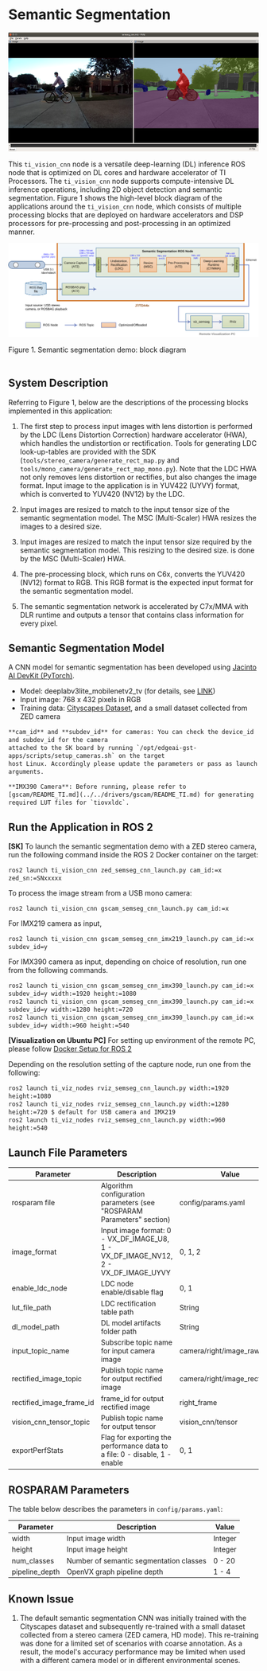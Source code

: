 Semantic Segmentation
=====================

![](docs/semseg_rviz.png)
<br />

This `ti_vision_cnn` node is a versatile deep-learning (DL) inference ROS node that is optimized on DL cores and hardware accelerator of TI Processors. The `ti_vision_cnn` node supports compute-intensive DL inference operations, including 2D object detection and semantic segmentation. Figure 1 shows the high-level block diagram of the applications around the `ti_vision_cnn` node, which consists of multiple processing blocks that are deployed on hardware accelerators and DSP processors for pre-processing and post-processing in an optimized manner.

![](docs/semseg_demo_block_diagram.svg)
<figcaption>Figure 1. Semantic segmentation demo: block diagram</figcaption>
<br />

## System Description

Referring to Figure 1, below are the descriptions of the processing blocks implemented in this application:

1. The first step to process input images with lens distortion is performed by the LDC (Lens Distortion Correction) hardware accelerator (HWA), which handles the undistortion or rectification. Tools for generating LDC look-up-tables are provided with the SDK (`tools/stereo_camera/generate_rect_map.py` and `tools/mono_camera/generate_rect_map_mono.py`). Note that the LDC HWA not only removes lens distortion or rectifies, but also changes the image format. Input image to the application is in YUV422 (UYVY) format, which is converted to YUV420 (NV12) by the LDC.

2. Input images are resized to match to the input tensor size of the semantic segmentation model. The MSC (Multi-Scaler) HWA resizes the images to a desired size.

2. Input images are resized to match the input tensor size required by the semantic segmentation model. This resizing to the desired size. is done by the MSC (Multi-Scaler) HWA.


3. The pre-processing block, which runs on C6x, converts the YUV420 (NV12) format to RGB. This RGB format is the expected input format for the semantic segmentation model.


4. The semantic segmentation network is accelerated by C7x/MMA with DLR runtime and outputs a tensor that contains class information for every pixel.

## Semantic Segmentation Model
A CNN model for semantic segmentation has been developed using [Jacinto AI DevKit (PyTorch)](https://git.ti.com/cgit/jacinto-ai/pytorch-jacinto-ai-devkit/about/).

- Model: deeplabv3lite_mobilenetv2_tv (for details, see [LINK](https://github.com/TexasInstruments/edgeai-modelzoo))
- Input image: 768 x 432 pixels in RGB
- Training data: [Cityscapes Dataset](https://www.cityscapes-dataset.com), and a small dataset collected from ZED camera


```{note}
**cam_id** and **subdev_id** for cameras: You can check the device_id and subdev_id for the camera
attached to the SK board by running `/opt/edgeai-gst-apps/scripts/setup_cameras.sh` on the target
host Linux. Accordingly please update the parameters or pass as launch arguments.
```

```{note}
**IMX390 Camera**: Before running, please refer to [gscam/README_TI.md](../../drivers/gscam/README_TI.md) for generating required LUT files for `tiovxldc`.
```

<!-- ## Run the Application in ROS 1

**[SK]** To launch the semantic segmentation demo with playing back a ROSBAG file, run the following command inside the Docker container on the target:
```
roslaunch ti_vision_cnn bag_semseg_cnn.launch
```
To process the image stream from a ZED stereo camera:
```
roslaunch ti_vision_cnn zed_semseg_cnn.launch video_id:=x zed_sn:=SNxxxxx
```
To process the image stream from a USB mono camera:
```
roslaunch ti_vision_cnn gscam_semseg_cnn.launch video_id:=x
```

For IMX219 camera as input,
```
roslaunch ti_vision_cnn gscam_semseg_cnn_imx219.launch video_id:=x subdev_id=y
```

For IMX390 camera as input, depending on choice of resolution, run one from the following commands.
```
roslaunch ti_vision_cnn gscam_semseg_cnn_imx390.launch video_id:=x subdev_id=y width:=1920 height:=1080
roslaunch ti_vision_cnn gscam_semseg_cnn_imx390.launch video_id:=x subdev_id=y width:=1280 height:=720
roslaunch ti_vision_cnn gscam_semseg_cnn_imx390.launch video_id:=x subdev_id=y width:=960 height:=540
```

**[Visualization on Ubuntu PC]** For setting up environment of the remote PC, please follow [Docker Setup for ROS 1](../../../docker/setting_docker_ros1.md)

The semantic segmentation output tensor is published by the application. For visualization, a color-coded semantic segmentation image is generated. Use the following launch command to visualize the resulting color-mapped semantic segmentation image along with the raw image on RViz: depending on the resolution setting of the capture node,
```
roslaunch ti_viz_nodes rviz_semseg_cnn.launch width:=1920 height:=1080
roslaunch ti_viz_nodes rviz_semseg_cnn.launch width:=1280 height:=720 # default for USB camera and IMX219
roslaunch ti_viz_nodes rviz_semseg_cnn.launch width:=960 height:=540
``` -->

## Run the Application in ROS 2

**[SK]** To launch the semantic segmentation demo with a ZED stereo camera, run the following command inside the ROS 2 Docker container on the target:
```
ros2 launch ti_vision_cnn zed_semseg_cnn_launch.py cam_id:=x zed_sn:=SNxxxxx
```

To process the image stream from a USB mono camera:
```
ros2 launch ti_vision_cnn gscam_semseg_cnn_launch.py cam_id:=x
```

For IMX219 camera as input,
```
ros2 launch ti_vision_cnn gscam_semseg_cnn_imx219_launch.py cam_id:=x subdev_id=y
```

For IMX390 camera as input, depending on choice of resolution, run one from the following commands.
```
ros2 launch ti_vision_cnn gscam_semseg_cnn_imx390_launch.py cam_id:=x subdev_id=y width:=1920 height:=1080
ros2 launch ti_vision_cnn gscam_semseg_cnn_imx390_launch.py cam_id:=x subdev_id=y width:=1280 height:=720
ros2 launch ti_vision_cnn gscam_semseg_cnn_imx390_launch.py cam_id:=x subdev_id=y width:=960 height:=540
```

**[Visualization on Ubuntu PC]** For setting up environment of the remote PC, please follow [Docker Setup for ROS 2](../../../docker/setting_docker_ros2.md)

Depending on the resolution setting of the capture node, run one from the following:
```
ros2 launch ti_viz_nodes rviz_semseg_cnn_launch.py width:=1920 height:=1080
ros2 launch ti_viz_nodes rviz_semseg_cnn_launch.py width:=1280 height:=720 $ default for USB camera and IMX219
ros2 launch ti_viz_nodes rviz_semseg_cnn_launch.py width:=960 height:=540
```

## Launch File Parameters

| Parameter                | Description                                                                | Value              |
|--------------------------|----------------------------------------------------------------------------|--------------------|
| rosparam file            | Algorithm configuration parameters (see "ROSPARAM Parameters" section)     | config/params.yaml |
| image_format             | Input image format: 0 - VX_DF_IMAGE_U8, 1 - VX_DF_IMAGE_NV12, 2 - VX_DF_IMAGE_UYVY | 0, 1, 2    |
| enable_ldc_node          | LDC node enable/disable flag                                               | 0, 1               |
| lut_file_path            | LDC rectification table path                                               | String             |
| dl_model_path            | DL model artifacts folder path                                             | String             |
| input_topic_name         | Subscribe topic name for input camera image                                | camera/right/image_raw |
| rectified_image_topic    | Publish topic name for output rectified image                              | camera/right/image_rect_nv12 |
| rectified_image_frame_id | frame_id for output rectified image                                        | right_frame        |
| vision_cnn_tensor_topic  | Publish topic name for output tensor                                       | vision_cnn/tensor  |
| exportPerfStats          | Flag for exporting the performance data to a file: 0 - disable, 1 - enable | 0, 1               |

## ROSPARAM Parameters
The table below describes the parameters in `config/params.yaml`:

| Parameter       | Description                                | Value     |
|-----------------|--------------------------------------------|-----------|
| width           | Input image width                          | Integer   |
| height          | Input image height                         | Integer   |
| num_classes     | Number of semantic segmentation classes    | 0 - 20    |
| pipeline_depth  | OpenVX graph pipeline depth                | 1 - 4     |

## Known Issue

1. The default semantic segmentation CNN was initially trained with the Cityscapes dataset and subsequently re-trained with a small dataset collected from a stereo camera (ZED camera, HD mode). This re-training was done for a limited set of scenarios with coarse annotation. As a result, the model's accuracy performance may be limited when used with a different camera model or in different environmental scenes.
